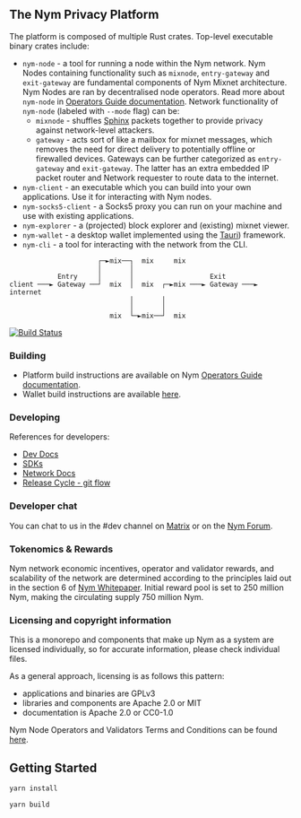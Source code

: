 <!--
Copyright 2020 - Nym Technologies SA <contact@nymtech.net>
SPDX-License-Identifier: Apache-2.0
-->

## The Nym Privacy Platform

The platform is composed of multiple Rust crates. Top-level executable binary crates include:

* `nym-node` - a tool for running a node within the Nym network. Nym Nodes containing functionality such as `mixnode`, `entry-gateway` and `exit-gateway` are fundamental components of Nym Mixnet architecture. Nym Nodes are ran by decentralised node operators. Read more about `nym-node` in [Operators Guide documentation](https://nymtech.net/operators/nodes/nym-node.html). Network functionality of `nym-node` (labeled with `--mode` flag) can be:
	- `mixnode` - shuffles [Sphinx](https://github.com/nymtech/sphinx) packets together to provide privacy against network-level attackers.
	- `gateway` - acts sort of like a mailbox for mixnet messages, which removes the need for direct delivery to potentially offline or firewalled devices. Gateways can be further categorized as `entry-gateway` and `exit-gateway`. The latter has an extra embedded IP packet router and Network requester to route data to the internet.
* `nym-client` - an executable which you can build into your own applications. Use it for interacting with Nym nodes.
* `nym-socks5-client` - a Socks5 proxy you can run on your machine and use with existing applications.
* `nym-explorer` - a (projected) block explorer and (existing) mixnet viewer.
* `nym-wallet` - a desktop wallet implemented using the [Tauri](https://tauri.app)) framework.
* `nym-cli` - a tool for interacting with the network from the CLI.
<!-- coming soon
* `nym-network-monitor` - sends packets through the full system to check that they are working as expected, and stores node uptime histories as the basis of a rewards system ("mixmining" or "proof-of-mixing").
-->

```ascii
                      ┌─►mix──┐  mix     mix
                      │       │
            Entry     │       │                   Exit
client ───► Gateway ──┘  mix  │  mix  ┌─►mix ───► Gateway ───► internet
                              │       │
                              │       │
                         mix  └─►mix──┘  mix

```

[![Build Status](https://img.shields.io/github/actions/workflow/status/nymtech/nym/build.yml?branch=develop&style=for-the-badge&logo=github-actions)](https://github.com/nymtech/nym/actions?query=branch%3Adevelop)


### Building

* Platform build instructions are available on Nym [Operators Guide documentation](https://nymtech.net/operators/binaries/building-nym.html).
* Wallet build instructions are available [here](https://github.com/nymtech/nym/tree/master/nym-wallet#installation-prerequisites---linux--mac).

### Developing

References for developers:

* [Dev Docs](https://nym.com/docs/developers)
* [SDKs](https://nym.com/docs/developers/rust)
* [Network Docs](https://nym.com/docs/network)
* [Release Cycle - git flow](https://nym.com/docs/operators/release-cycle)

### Developer chat

You can chat to us in the #dev channel on [Matrix](https://matrix.to/#/#dev:nymtech.chat) or on the [Nym Forum](https://forum.nymtech.net).

### Tokenomics & Rewards

Nym network economic incentives, operator and validator rewards, and scalability of the network are determined according to the principles laid out in the section 6 of [Nym Whitepaper](https://nymtech.net/nym-whitepaper.pdf).
Initial reward pool is set to 250 million Nym, making the circulating supply 750 million Nym.

### Licensing and copyright information

This is a monorepo and components that make up Nym as a system are licensed individually, so for accurate information, please check individual files.

As a general approach, licensing is as follows this pattern:

- applications and binaries are GPLv3
- libraries and components are Apache 2.0 or MIT
- documentation is Apache 2.0 or CC0-1.0

Nym Node Operators and Validators Terms and Conditions can be found [here](https://nym.com/operators-validators-terms).

## Getting Started

```bash
yarn install
```

```bash
yarn build
```
